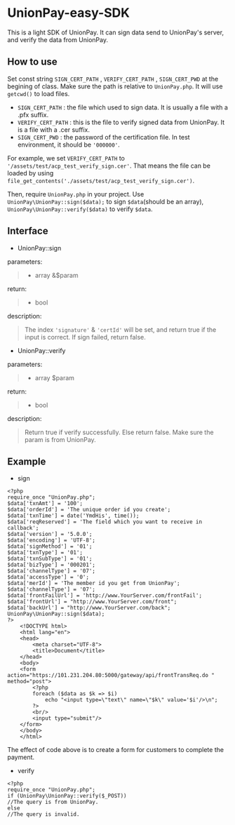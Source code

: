 # UnionPay-easy-SDK
This is a light SDK of UnionPay. It can sign data send to UnionPay's server, and verify the data from UnionPay.
## How to use
Set const string `SIGN_CERT_PATH` , `VERIFY_CERT_PATH` , `SIGN_CERT_PWD` at the begining of class.
Make sure the path is relative to `UnionPay.php`. It will use `getcwd()` to load files.  
* `SIGN_CERT_PATH` : the file which used to sign data. It is usually a file with a .pfx suffix.
* `VERIFY_CERT_PATH` : this is the file to verify signed data from UnionPay. It is a file with a .cer suffix.
* `SIGN_CERT_PWD` : the password of the certification file. In test environment, it should be `'000000'`.

For example, we set `VERIFY_CERT_PATH` to `'/assets/test/acp_test_verify_sign.cer'`. That means the file can be loaded by using `file_get_contents('./assets/test/acp_test_verify_sign.cer')`.  

Then, require `UnionPay.php` in your project. Use `UnionPay\UnionPay::sign($data);` to sign `$data`(should be an array), `UnionPay\UnionPay::verify($data)` to verify `$data`.
## Interface
* UnionPay::sign

parameters:  
> * array &$param

return: 
> * bool

description:  
> The index `'signature'` & `'certId'` will be set, and return true if the input is correct. If sign failed, return false.

* UnionPay::verify

parameters:
> * array $param

return:
> * bool

description:  
> Return true if verify successfully. Else return false. Make sure the param is from UnionPay.

## Example
* sign
```
<?php
require_once "UnionPay.php";
$data['txnAmt'] = '100';
$data['orderId'] = 'The unique order id you create';
$data['txnTime'] = date('YmdHis', time());
$data['reqReserved'] = 'The field which you want to receive in callback';
$data['version'] = '5.0.0';
$data['encoding'] = 'UTF-8';
$data['signMethod'] = '01';
$data['txnType'] = '01';
$data['txnSubType'] = '01';
$data['bizType'] = '000201';
$data['channelType'] = '07';
$data['accessType'] = '0';
$data['merId'] = 'The member id you get from UnionPay';
$data['channelType'] = '07';
$data['frontFailUrl'] = 'http://www.YourServer.com/frontFail';
$data['frontUrl'] = "http://www.YourServer.com/front";
$data['backUrl'] = "http://www.YourServer.com/back";
UnionPay\UnionPay::sign($data);
?>
    <!DOCTYPE html>
    <html lang="en">
    <head>
        <meta charset="UTF-8">
        <title>Document</title>
    </head>
    <body>
    <form action="https://101.231.204.80:5000/gateway/api/frontTransReq.do " method="post">
        <?php
        foreach ($data as $k => $i)
            echo "<input type=\"text\" name=\"$k\" value='$i'/>\n";
        ?>
        <br/>
        <input type="submit"/>
    </form>
    </body>
    </html>
```
The effect of code above is to create a form for customers to complete the payment.

* verify
```
<?php
require_once "UnionPay.php";
if (UnionPay\UnionPay::verify($_POST))
//The query is from UnionPay.
else
//The query is invalid.
```

